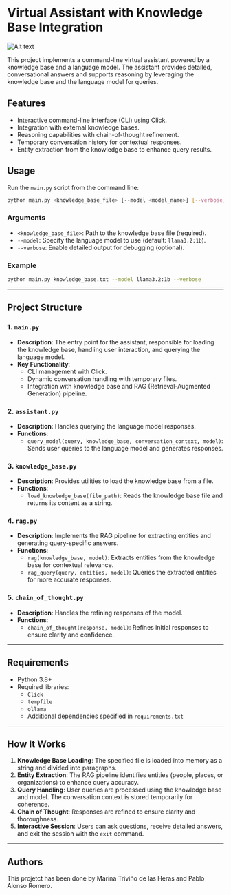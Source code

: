# Virtual Assistant with Knowledge Base Integration

![Alt text](https://static.vecteezy.com/system/resources/previews/023/485/861/non_2x/talking-robot-graphic-clipart-design-free-png.png)


This project implements a command-line virtual assistant powered by a knowledge base and a language model. The assistant provides detailed, conversational answers and supports reasoning by leveraging the knowledge base and the language model for queries.

## Features
- Interactive command-line interface (CLI) using Click.
- Integration with external knowledge bases.
- Reasoning capabilities with chain-of-thought refinement.
- Temporary conversation history for contextual responses.
- Entity extraction from the knowledge base to enhance query results.

## Usage

Run the `main.py` script from the command line:

```bash
python main.py <knowledge_base_file> [--model <model_name>] [--verbose]
```

### Arguments
- `<knowledge_base_file>`: Path to the knowledge base file (required).
- `--model`: Specify the language model to use (default: `llama3.2:1b`).
- `--verbose`: Enable detailed output for debugging (optional).

### Example
```bash
python main.py knowledge_base.txt --model llama3.2:1b --verbose
```

---

## Project Structure

### 1. `main.py`
- **Description**: The entry point for the assistant, responsible for loading the knowledge base, handling user interaction, and querying the language model.
- **Key Functionality**:
  - CLI management with Click.
  - Dynamic conversation handling with temporary files.
  - Integration with knowledge base and RAG (Retrieval-Augmented Generation) pipeline.

### 2. `assistant.py`
- **Description**: Handles querying the language model responses.
- **Functions**:
  - `query_model(query, knowledge_base, conversation_context, model)`: Sends user queries to the language model and generates responses.

### 3. `knowledge_base.py`
- **Description**: Provides utilities to load the knowledge base from a file.
- **Functions**:
  - `load_knowledge_base(file_path)`: Reads the knowledge base file and returns its content as a string.

### 4. `rag.py`
- **Description**: Implements the RAG pipeline for extracting entities and generating query-specific answers.
- **Functions**:
  - `rag(knowledge_base, model)`: Extracts entities from the knowledge base for contextual relevance.
  - `rag_query(query, entities, model)`: Queries the extracted entities for more accurate responses.

### 5. `chain_of_thought.py`
- **Description**: Handles the refining responses of the model.
- **Functions**:
  - `chain_of_thought(response, model)`: Refines initial responses to ensure clarity and confidence.
---

## Requirements
- Python 3.8+
- Required libraries:
  - `Click`
  - `tempfile`
  - `ollama`
  - Additional dependencies specified in `requirements.txt`

---

## How It Works
1. **Knowledge Base Loading**: The specified file is loaded into memory as a string and divided into paragraphs.
2. **Entity Extraction**: The RAG pipeline identifies entities (people, places, or organizations) to enhance query accuracy.
3. **Query Handling**: User queries are processed using the knowledge base and model. The conversation context is stored temporarily for coherence.
4. **Chain of Thought**: Responses are refined to ensure clarity and thoroughness.
5. **Interactive Session**: Users can ask questions, receive detailed answers, and exit the session with the `exit` command.

---

## Authors
This projetct has been done by Marina Triviño de las Heras and Pablo Alonso Romero.

